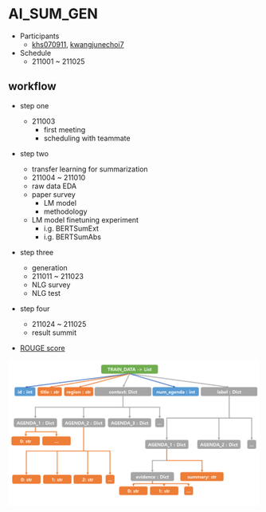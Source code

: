 # AI_SUM_GEN

- Participants
    - [khs070911](https://github.com/khs070911), [kwangjunechoi7](https://github.com/kwangjunechoi7)
- Schedule
    - 211001 ~ 211025


## workflow
- step one
    - 211003 
        - first meeting
        - scheduling with teammate 
- step two
    - transfer learning for summarization 
    - 211004 ~ 211010
    - raw data EDA
    - paper survey
        - LM model
        - methodology
    - LM model finetuning experiment
        - i.g. BERTSumExt
        - i.g. BERTSumAbs
- step three
    - generation
    - 211011 ~ 211023
    - NLG survey
    - NLG test
- step four 
    - 211024 ~ 211025
    - result summit


- [ROUGE score](https://huffon.github.io/2019/12/07/rouge/)
<img src="./choi/raw_data_structure.png">